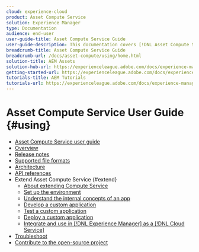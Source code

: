 ```yaml
---
cloud: experience-cloud
product: Asset Compute Service
solution: Experience Manager
type: Documentation
audience: end-user
user-guide-title: Asset Compute Service Guide
user-guide-description: This documentation covers [!DNL Asset Compute Service] tasks such as how to develop, manage, deploy, and troubleshoot your custom code.
breadcrumb-title: Asset Compute Service Guide
breadcrumb-url: /docs/asset-compute/using/home.html
solution-title: AEM Assets
solution-hub-url: https://experienceleague.adobe.com/docs/experience-manager-cloud-service/assets/home.html
getting-started-url: https://experienceleague.adobe.com/docs/experience-manager-cloud-service/assets/asset-microservices-overview.html
tutorials-title: AEM Tutorials
tutorials-url: https://experienceleague.adobe.com/docs/experience-manager-learn/assets/overview.html
---
```


# Asset Compute Service User Guide {#using}

+ [Asset Compute Service user guide](home.md)
+ [Overview](introduction.md)
+ [Release notes](release-notes.md)
+ [Supported file formats](https://experienceleague.adobe.com/docs/experience-manager-cloud-service/assets/file-format-support.html)
+ [Architecture](architecture.md)
+ [API references](api.md)
+ Extend Asset Compute Service {#extend}
  + [About extending Compute Service](understand-extensibility.md)
  + [Set up the environment](setup-environment.md)
  + [Understand the internal concepts of an app](custom-application-internals.md)
  + [Develop a custom application](develop-custom-application.md)
  + [Test a custom application](test-custom-application.md)
  + [Deploy a custom application](deploy-custom-application.md)
  + [Integrate and use in [!DNL Experience Manager] as a [!DNL Cloud Service]](https://experienceleague.adobe.com/docs/experience-manager-cloud-service/assets/asset-microservices-overview.html)
+ [Troubleshoot](troubleshooting.md)
+ [Contribute to the open-source project](contribute-to-compute-service.md)
